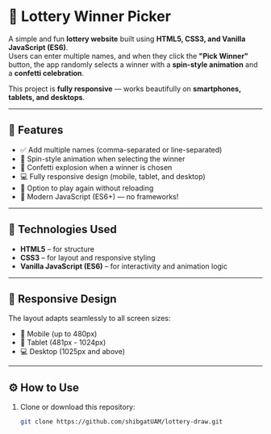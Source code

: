 # 🎉 Lottery Winner Picker

A simple and fun **lottery website** built using **HTML5, CSS3, and Vanilla JavaScript (ES6)**.  
Users can enter multiple names, and when they click the **"Pick Winner"** button, the app randomly selects a winner with a **spin-style animation** and a **confetti celebration**.  

This project is **fully responsive** — works beautifully on **smartphones, tablets, and desktops**.

---

## 🚀 Features

- ✅ Add multiple names (comma-separated or line-separated)
- 🎡 Spin-style animation when selecting the winner
- 🎊 Confetti explosion when a winner is chosen
- 💻 Fully responsive design (mobile, tablet, and desktop)
- 🔄 Option to play again without reloading
- 🧠 Modern JavaScript (ES6+) — no frameworks!

---

## 🧩 Technologies Used

- **HTML5** – for structure  
- **CSS3** – for layout and responsive styling  
- **Vanilla JavaScript (ES6)** – for interactivity and animation logic  

---

## 📱 Responsive Design

The layout adapts seamlessly to all screen sizes:
- 📱 Mobile (up to 480px)
- 📲 Tablet (481px - 1024px)
- 💻 Desktop (1025px and above)

---

## ⚙️ How to Use

1. Clone or download this repository:
   ```bash
   git clone https://github.com/shibgatUAM/lottery-draw.git

